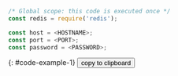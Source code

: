 ```javascript
/* Global scope: this code is executed once */
const redis = require('redis');

const host = <HOSTNAME>;
const port = <PORT>;
const password = <PASSWORD>;

```
{: #code-example-1}
<button class="btn" data-clipboard-action="copy" data-clipboard-target="#code-example-1">
    copy to clipboard
</button>	
<script src="clipboard.min.js"></script>
 <script>
      var clipboard = new ClipboardJS('.btn');

      clipboard.on('success', function (e) {
        console.log(e);
      });

      clipboard.on('error', function (e) {
        console.log(e);
      });
    </script>

